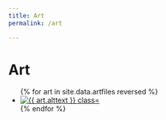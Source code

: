 ```yaml
---
title: Art
permalink: /art

---
```


# Art

<ul class="gallerylist">
    {% for art in site.data.artfiles reversed %}
      <li>
        <a href="{{ art.url }}"><img src="{{ art.thumbnail }}" class="diamondshape" alt="{{ art.alttext }} class="></a>
      </li>
    {% endfor %}
    </ul>

    

